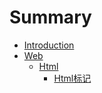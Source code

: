 # Summary

* [Introduction](README.md)
* [Web](Web)
   * [Html](Web/Html/README.md)
       * [Html标记](Web/Html/2016-04-03_01.md)

